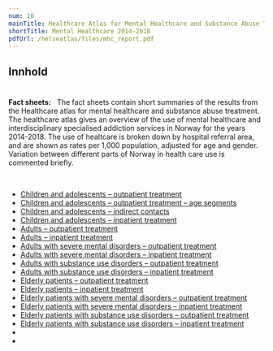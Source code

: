 ```yaml
---
num: 10
mainTitle: Healthcare Atlas for Mental Healthcare and Substance Abuse Treatment
shortTitle: Mental Healthcare 2014-2018
pdfUrl: /helseatlas/files/mhc_report.pdf
---
```


## Innhold

# 


**Fact sheets:**
 
The fact sheets contain short summaries of the results from the Healthcare atlas for mental healthcare and substance abuse treatment.
The healthcare atlas gives an overview of the use of mental healthcare and interdisciplinary specialised addiction services in Norway for the years 2014-2018. The use of healtcare is broken down by hospital referral area, and are shown as rates per 1,000 population, adjusted for age and gender. Variation between different parts of Norway in health care use is commented briefly.

 
 
 
 
* [Children and adolescents – outpatient treatment](/helseatlas/files/mhc_factsheet_childadol_outpatient.pdf)
* [Children and adolescents – outpatient treatment – age segments](/helseatlas/files/mhc_factsheet_childadol_outpatient_agesegments.pdf)
* [Children and adolescents – indirect contacts](/helseatlas/files/mhc_factsheet_childadol_outpatient_indirect.pdf)
* [Children and adolescents – inpatient treatment](/helseatlas/files/mhc_factsheet_childadol_inpatient.pdf)
* [Adults – outpatient treatment](/helseatlas/files/mhc_factsheet_adults_outpatient.pdf)
* [Adults – inpatient treatment](/helseatlas/files/mhc_factsheet_adults_inpatient.pdf)
* [Adults with severe mental disorders – outpatient treatment](/helseatlas/files/mhc_factsheet_adults_smd_outpatient.pdf)
* [Adults with severe mental disorders – inpatient treatment](/helseatlas/files/mhc_factsheet_adults_smd_inpatient.pdf)
* [Adults with substance use disorders – outpatient treatment](/helseatlas/files/mhc_factsheet_adults_sud_outpatient.pdf)
* [Adults with substance use disorders – inpatient treatment](/helseatlas/files/mhc_factsheet_adults_sud_inpatient.pdf)
* [Elderly patients – outpatient treatment](/helseatlas/files/mhc_factsheet_elderly_outpatient.pdf)
* [Elderly patients – inpatient treatment](/helseatlas/files/mhc_factsheet_elderly_inpatient.pdf)
* [Elderly patients with severe mental disorders – outpatient treatment](/helseatlas/files/mhc_factsheet_elderly_smd_outpatient.pdf)
* [Elderly patients with severe mental disorders – inpatient treatment](/helseatlas/files/mhc_factsheet_elderly_smd_inpatient.pdf)
* [Elderly patients with substance use disorders – outpatient treatment](/helseatlas/files/mhc_factsheet_elderly_sud_outpatient.pdf)
* [Elderly patients with substance use disorders – inpatient treatment](/helseatlas/files/mhc_factsheet_elderly_sud_inpatient.pdf)
* 
* 

 
